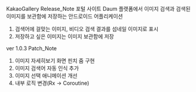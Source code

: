 KakaoGallery Release_Note
포털 사이트 Daum 플랫폼에서 이미지 검색과 검색된 이미지를 보관함에 저장하는 안드로이드 어플리케이션
1. 검색어에 걸맞는 이미지, 비디오 검색 결과를 섬네일 이미지로 표시
2. 저장하고 싶은 이미지는 이미지 보관함에 저장

ver 1.0.3 Patch_Note
1. 이미지 자세히보기 화면 핀치 줌 구현
2. 이미지 검색어 자동 인식 추가
3. 이미지 선택 애니메이션 개선
4. 내부 로직 변경(Rx -> Coroutine)